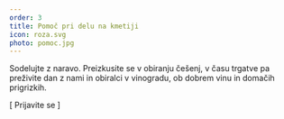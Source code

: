 ```yaml
---
order: 3
title: Pomoč pri delu na kmetiji
icon: roza.svg
photo: pomoc.jpg
---
```


Sodelujte z naravo. Preizkusite se v obiranju češenj, v času trgatve pa preživite dan z nami in obiralci v vinogradu, ob dobrem vinu in domačih prigrizkih.

[ Prijavite se ]